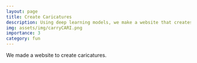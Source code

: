 ```yaml
---
layout: page
title: Create Caricatures
description: Using deep learning models, we make a website that creates unique caricatures.
img: assets/img/carryCARI.png
importance: 3
category: fun
---
```


We made a website to create caricatures.
